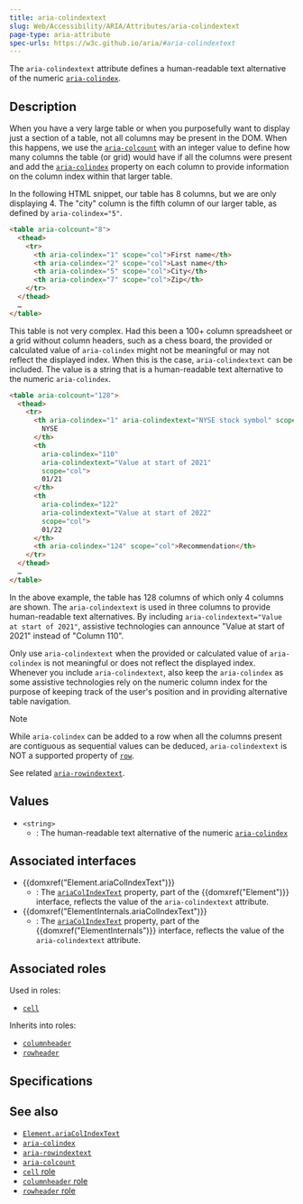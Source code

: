 ```yaml
---
title: aria-colindextext
slug: Web/Accessibility/ARIA/Attributes/aria-colindextext
page-type: aria-attribute
spec-urls: https://w3c.github.io/aria/#aria-colindextext
---
```




The `aria-colindextext` attribute defines a human-readable text alternative of the numeric [`aria-colindex`](/Web/Accessibility/ARIA/Attributes/aria-colindex).

## Description

When you have a very large table or when you purposefully want to display just a section of a table, not all columns may be present in the DOM. When this happens, we use the [`aria-colcount`](/Web/Accessibility/ARIA/Attributes/aria-colcount) with an integer value to define how many columns the table (or grid) would have if all the columns were present and add the [`aria-colindex`](/Web/Accessibility/ARIA/Attributes/aria-colindex) property on each column to provide information on the column index within that larger table.

In the following HTML snippet, our table has 8 columns, but we are only displaying 4. The "city" column is the fifth column of our larger table, as defined by `aria-colindex="5"`.

```html
<table aria-colcount="8">
  <thead>
    <tr>
      <th aria-colindex="1" scope="col">First name</th>
      <th aria-colindex="2" scope="col">Last name</th>
      <th aria-colindex="5" scope="col">City</th>
      <th aria-colindex="7" scope="col">Zip</th>
    </tr>
  </thead>
  …
</table>
```

This table is not very complex. Had this been a 100+ column spreadsheet or a grid without column headers, such as a chess board, the provided or calculated value of `aria-colindex` might not be meaningful or may not reflect the displayed index. When this is the case, `aria-colindextext` can be included. The value is a string that is a human-readable text alternative to the numeric `aria-colindex`.

```html
<table aria-colcount="128">
  <thead>
    <tr>
      <th aria-colindex="1" aria-colindextext="NYSE stock symbol" scope="col">
        NYSE
      </th>
      <th
        aria-colindex="110"
        aria-colindextext="Value at start of 2021"
        scope="col">
        01/21
      </th>
      <th
        aria-colindex="122"
        aria-colindextext="Value at start of 2022"
        scope="col">
        01/22
      </th>
      <th aria-colindex="124" scope="col">Recommendation</th>
    </tr>
  </thead>
  …
</table>
```

In the above example, the table has 128 columns of which only 4 columns are shown. The `aria-colindextext` is used in three columns to provide human-readable text alternatives. By including `aria-colindextext="Value at start of 2021"`, assistive technologies can announce "Value at start of 2021" instead of "Column 110".

Only use `aria-colindextext` when the provided or calculated value of `aria-colindex` is not meaningful or does not reflect the displayed index. Whenever you include `aria-colindextext`, also keep the `aria-colindex` as some assistive technologies rely on the numeric column index for the purpose of keeping track of the user's position and in providing alternative table navigation.

> [!NOTE]
> While `aria-colindex` can be added to a row when all the columns present are contiguous as sequential values can be deduced, `aria-colindextext` is NOT a supported property of [`row`](/Web/Accessibility/ARIA/Roles/row_role).

See related [`aria-rowindextext`](/Web/Accessibility/ARIA/Attributes/aria-rowindextext).

## Values

- `<string>`
  - : The human-readable text alternative of the numeric [`aria-colindex`](/Web/Accessibility/ARIA/Attributes/aria-colindex)

## Associated interfaces

- {{domxref("Element.ariaColIndexText")}}
  - : The [`ariaColIndexText`](/Web/API/Element/ariaColIndexText) property, part of the {{domxref("Element")}} interface, reflects the value of the `aria-colindextext` attribute.
- {{domxref("ElementInternals.ariaColIndexText")}}
  - : The [`ariaColIndexText`](/Web/API/ElementInternals/ariaColIndexText) property, part of the {{domxref("ElementInternals")}} interface, reflects the value of the `aria-colindextext` attribute.

## Associated roles

Used in roles:

- [`cell`](/Web/Accessibility/ARIA/Roles/cell_role)

Inherits into roles:

- [`columnheader`](/Web/Accessibility/ARIA/Roles/columnheader_role)
- [`rowheader`](/Web/Accessibility/ARIA/Roles/columnheader_role)

## Specifications



## See also

- [`Element.ariaColIndexText`](/Web/API/Element/ariaColIndexText)
- [`aria-colindex`](/Web/Accessibility/ARIA/Attributes/aria-colindex)
- [`aria-rowindextext`](/Web/Accessibility/ARIA/Attributes/aria-rowindextext)
- [`aria-colcount`](/Web/Accessibility/ARIA/Attributes/aria-colcount)
- [`cell` role](/Web/Accessibility/ARIA/Roles/cell_role)
- [`columnheader` role](/Web/Accessibility/ARIA/Roles/columnheader_role)
- [`rowheader` role](/Web/Accessibility/ARIA/Roles/columnheader_role)
